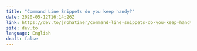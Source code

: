 ```yaml
---
title: "Command Line Snippets do you keep handy?"
date: 2020-05-12T16:14:26Z
link: https://dev.to/jrohatiner/command-line-snippets-do-you-keep-handy-3fac?utm_medium=RSS&utm_source=news.12bit.vn
site: dev.to
language: English
draft: false
---
```


